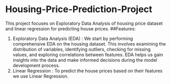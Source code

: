 # Housing-Price-Prediction-Project
This project focuses on Exploratory Data Analysis of housing price dataset and linear regression for predicting house prices.
##Features:
1. Exploratory Data Analysis (EDA) : We start by performing comprehensive EDA on the housing dataset. This involves examining the distribution of variables, identifying outliers, checking for missing values, and exploring correlations between features. EDA helps us gain insights into the data and make informed decisions during the model development process.
2. Linear Regression : To predict the house prices based on their features we use Linear Regression.
